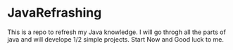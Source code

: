 # JavaRefrashing

This is a repo to refresh my Java knowledge.
I will go throgh all the parts of java and will develope 1/2 simple projects.
Start Now and Good luck to me.
